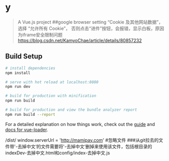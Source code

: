 # y

> A Vue.js project
##google browser setting
“Cookie 及其他网站数据”，选择 “允许所有 Cookie”， 否则点击“进件”按钮，会报错，显示白板，原因为iframe安全限制问题 https://blog.csdn.net/KamyoChae/article/details/80857232
## Build Setup

``` bash
# install dependencies
npm install

# serve with hot reload at localhost:8080
npm run dev

# build for production with minification
npm run build

# build for production and view the bundle analyzer report
npm run build --report
```

For a detailed explanation on how things work, check out the [guide](http://vuejs-templates.github.io/webpack/) and [docs for vue-loader](http://vuejs.github.io/vue-loader).

/dist/
 window.serverUrl = 'http://mamipay.com'
 #忽略文件
 ###从git拉去的文件带'-去掉中文‘的文件需要将'-去掉中文‘删掉来使用该文件，包括根目录的indexDev-去掉中文.html和config/index-去掉中文.js
